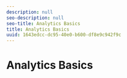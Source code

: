 ```yaml
---
description: null
seo-description: null
seo-title: Analytics Basics
title: Analytics Basics
uuid: 1643edcc-dc95-40e0-b600-df8e9c942f9c
---
```


# Analytics Basics

<!-- This needs content, or we're missing a file. -->